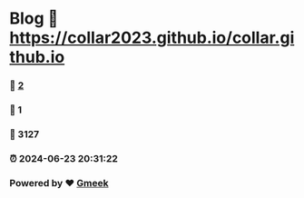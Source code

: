 # Blog :link: https://collar2023.github.io/collar.github.io 
### :page_facing_up: [2](https://collar2023.github.io/collar.github.io/tag.html) 
### :speech_balloon: 1 
### :hibiscus: 3127 
### :alarm_clock: 2024-06-23 20:31:22 
### Powered by :heart: [Gmeek](https://github.com/Meekdai/Gmeek)

